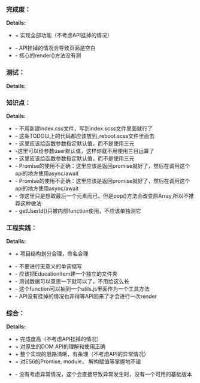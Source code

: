 ### 完成度：


__Details:__
+ \+ 实现全部功能（不考虑API挂掉的情况）
- \- API挂掉的情况会导致页面是空白
- \- 核心的render()方法没有测

### 测试：


__Details:__



### 知识点：


__Details:__

- \- 不用新建index.css文件，写到index.scss文件里面就行了
- \- 这条TODO以上的代码都应该放到_reboot.scss文件里面去
- \- 这里应该给函数参数指定默认值，而不是使用三元
- \-这里可以给参数user默认值，这样你就不用使用三目运算了
- \- 这里应该给函数参数指定默认值，而不是使用三元
- \- Promise的使用不正确：这里应该是返回promise就好了，然后在调用这个api的地方使用async/await
- \- Promise的使用不正确：这里应该是返回promise就好了，然后在调用这个api的地方使用async/await
- \- 你这里只是想取最后一个元素而已，但是pop()方法会改变原Array,所以不推荐这种做法
- \- getUserId()只被内部function使用，不应该单独测它

### 工程实践：


__Details:__
+ \+ 项目结构划分合理，命名合理
- \- 不要进行无意义的单词缩写
- \- 应该把EducationItem建一个独立的文件夹
- \- 测试数据可以意思一下就可以了，不用给这么长
- \- 这个function可以抽到一个utils.js里面作为一个工具方法
- \- API没有挂掉的情况也非得等API回来了才会进行一次render

### 综合：


__Details:__
+ \+ 完成度高（不考虑API挂掉的情况）
+ \+ 对原生的DOM API的理解和使用正确
+ \+ 整个实现的思路清晰，有条理（不考虑API的异常情况）
+ \+ 对ES6的Promise, module， 解构赋值等掌握地不错
- \- 没有考虑异常情况，这个会直接导致异常发生时，没有一个可用的基础版本

